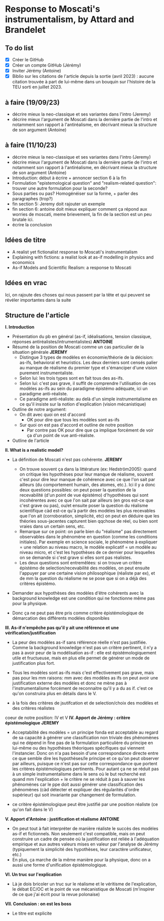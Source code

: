 # Response to Moscati's instrumentalism, by Attard and Brandelet

## To do list

- [X] Créer le GitHub
- [X] Créer un compte GitHub (Jérémy)
- [X] Inviter Jérémy (Antoine)
- [X] Biblio sur les citations de l'article depuis la sortie (avril 2023) : aucune citation trouvée à part de lui-même dans un bouquin sur l'histoire de la TEU sorti en juillet 2023.

## à faire (19/09/23)
- décrire mieux la neo-classique et ses variantes dans l'intro (Jeremy)
- décrire mieux l'argument de Moscati dans la dernière partie de l'intro et notamment son rapport à l'antiréalisme, en décrivant mieux la structure de son argument (Antoine)

## à faire (11/10/23)
- décrire mieux la neo-classique et ses variantes dans l'intro (Jeremy)
- décrire mieux l'argument de Moscati dans la dernière partie de l'intro et notamment son rapport à l'antiréalisme, en décrivant mieux la structure de son argument (Antoine)
- Introduction: début à écrire + annoncer section 6 à la fin
- Formulation "epistemological question" and "realism-related question": trouver une autre formulation pour la seconde? 
- Sous parties ou pas? Homogénéiser sur la forme, + parler des paragraphes (trop?)
- fin section 5: Jeremy doit rajouter un exemple
- fin section 6: antoine doit mieux expliquer comment ça répond aux worries de moscati, meme brievement, la fin de la section est un peu brutale ici. 
- écrire la conclusion 

## Idées de titre

- A realist yet fictionalist response to Moscati's instrumentalism
- Explaining with fictions: a realist look at as-if modelling in physics and economics
- As-if Models and Scientific Realism: a response to Moscati

## Idées en vrac

Ici, on rajoute des choses qui nous passent par la tête et qui peuvent se révéler importantes dans la suite

## Structure de l'article

**I. Introduction**
- Présentation du pb en général (as-if, idéalisations, tension classique, réponses antiréalistes/intrumentalistes) **ANTOINE**
- Résumé de la position de Moscati comme un cas particulier de la situation générale **JEREMY**
	- Distingue 3 types de modèles en économie/théorie de la décision: as-ifs, behavioral et heuristics. Les deux derniers sont censés palier au manque de réalisme du premier type et s'émanciper d'une vision purement instrumentaliste.
	- Selon lui: les trois types sont en fait tous des as-ifs. 
	- Selon lui: c'est pas grave, il suffit de comprendre l'utilisation de ces modèles as-ifs au sein du paradigme épistémo adéquate, ici un paradigme anti-réaliste. 
	- Ce paradigme anti-réaliste: au delà d'un simple instrumentalisme en ce qu'il insiste sur la notion d'explication (vision mécanistique)
- Outline de notre argument:
	- On dit avec quoi on est d'accord
		- OK pour dire que tous les modèles sont as-ifs
	- Sur quoi on est pas d'accord et outline de notre position
		- Par contre pas OK pour dire que ça implique forcément de voir ça d'un point de vue anti-réaliste.
- Outline de l'article

**II. What is a realistic model?**
- La définition de Moscati n'est pas cohérente. **JEREMY**
	- On trouve souvent ça dans la littérature (ex: Hedström2005): quand on critique les hypothèses pour leur manque  de réalisme, souvent c'est pour dire leur manque de cohérence avec ce que l'on sait par ailleurs (du comportement humain, des atomes, etc.). Ici il y a donc deux questions possibles: on peut poser la question de la recevabilité (d'un point de vue épistémo) d'hypothèses qui sont incohérentes avec ce que l'on sait par ailleurs (en gros est-ce que c'est grave ou pas), ou/et ensuite poser la question du réalisme scientifique càd est-ce qu'à partir des modèles les plus recevables que l'on ait (corroboration, simplicité, etc) on peut en déduire que les théories sous-jacentes capturent bien qqchose de réel, ou bien sont vraies dans un certain sens, etc.
	- Remarque sur ce point: on parle bien du "réalisme" pas directement observables dans le phénomène en question (comme les conditions initiales). Par exemple en science sociale, le phénomène à expliquer = une relation au niveau macro, le modèle explicatif = un modèle au niveau micro, et c'est les hypothèses de ce dernier pour lesquelles on se demande si c'est grave si elles sont pas réalistes.
	- Les deux questions sont entremêlées: si on trouve un critère épistémo de selection/recevabilité des modèles, on peut ensuite l'appuyer par une certaine vision philosophique (réaliste par ex), et de mm la question du réalisme ne se pose que si on a déjà des critères épistémo.

- Demander aux hypothèses des modèles d'être cohérents avec la background knowledge est une condition qui ne fonctionne même pas pour la physique. 

- Donc ça ne peut pas être pris comme critère épistémologique de démarcation des différents modèles disponibles

**III. As-if n'empêche pas qu'il y ait une référence et une vérification/justification**
- La peur des modèles as-if sans référence réelle n'est pas justifiée. Comme la background knowledge n'est pas un critère pertinent, il n'y a pas à avoir peur de la modélisation as-if : elle est épistémologiquement utile et fructueuse, mais en plus elle permet de générer un mode de justification plus fort.

- Tous les modèles sont as-ifs mais c'est effectivement pas grave, mais pas pour les mm raisons: mm avec des modèles as ifs on peut avoir une justification externe des modèles et donc ne mène pas à l'instrumentalisme forcément de reconnaitre qu'il y a du as if. c'est ce qu'on construira plus en détails dans le V.

- à la fois des critères de jsutifcation et de selection/choix des modèles et des critères réalistes

coeur de notre position: IV et V
**IV. Apport de Jérémy : critère épistémologique** **JEREMY**
- Acceptabilité des modèles = un principe fonda est acceptable au regard de sa capacité à générer une classification non triviale des phénomènes qui ne dépend in fine pas de la formulation particulière du principe en lui-même ou des hypothèses théoriques spécifiques qui viennent l'instancier. Donc on n'a pas besoin d'une correspondance directe entre ce que semble dire les hypothèses/le principe et ce qu'on peut observer par ailleurs, puisque ce n'est pas sur cette correspondance que portent les critères épistémologiques pertinents. Pour autant ça ne se réduit pas à un simple instrumentalisme dans le sens où le but recherché est quand mm l'explication + le critère ne se réduit à pas à sauver les phénomènes car le ppe doit aussi générer une classification des phénomènes (càd détecter et expliquer des régularités d'ordre supérieur) qui soit invariante par changement de formulation. 

- ce critère épistémologique peut être justifié par une position réaliste (ce qu'on fait dans le V)

**V. Apport d'Antoine : justification et réalisme** **ANTOINE**
- On peut tout à fait interpréter de manière réaliste le succès des modèles as-if et fictionnels. Non seulement c'est compatible, mais on peut construire un cadre de pensée où la justification est reliée à l'adéquation empirique et aux autres valeurs mises en valeur par l'analyse de Jérémy (typiquement la simplicité des hypothèses, leur caractère unificateur, etc.)
- En plus, ça marche de la même manière pour la physique, donc on a aussi une forme d'unification épistémologique.

**VI. Un truc sur l'explication**
- Là je dois bricoler un truc sur le réalisme et le véritisme de l'explication, le débat EC/OC et le point de vue mécanistique de Moscati (m'inspirer de ce que j'ai écrit pour la revue polonaise)

**VII. Conclusion : on est les boss**
- Le titre est explicite



